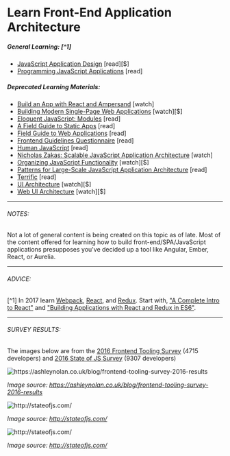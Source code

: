 # Learn Front-End Application Architecture

##### General Learning: [^1] 

* [JavaScript Application Design](https://www.amazon.com/JavaScript-Application-Design-Build-Approach/dp/1617291951?&_encoding=UTF8&tag=frontend-handbook-20&linkCode=ur2&linkId=4dd15b53493d3b5148af2b3e5488e98d&camp=1789&creative=9325) [read][$]
* [Programming JavaScript Applications](http://chimera.labs.oreilly.com/books/1234000000262/index.html) [read]

##### Deprecated Learning Materials:

* [Build an App with React and Ampersand](http://learn.humanjavascript.com/react-ampersand) [watch]
* [Building Modern Single-Page Web Applications](https://frontendmasters.com/courses/modern-web-apps/) [watch][$]
* [Eloquent JavaScript: Modules](http://eloquentjavascript.net/10_modules.html) [read]
* [A Field Guide to Static Apps](http://www.staticapps.org/) [read]
* [Field Guide to Web Applications](http://www.html5rocks.com/webappfieldguide/toc/index/) [read]
* [Frontend Guidelines Questionnaire](https://github.com/bradfrost/frontend-guidelines-questionnaire) [read]
* [Human JavaScript](http://read.humanjavascript.com/) [read]
* [Nicholas Zakas: Scalable JavaScript Application Architecture](https://www.youtube.com/watch?v=vXjVFPosQHw) [watch]
* [Organizing JavaScript Functionality](https://frontendmasters.com/courses/organizing-javascript/) [watch][$]
* [Patterns for Large-Scale JavaScript Application Architecture](http://addyosmani.com/largescalejavascript/) [read]
* [Terrific](http://terrifically.org/) [read]
* [UI Architecture](http://www.pluralsight.com/courses/web-ui-architecture) [watch][$]
* [Web UI Architecture](https://frontendmasters.com/courses/web-ui-architecture/) [watch][$]

***

###### NOTES:

Not a lot of general content is being created on this topic as of late. Most of the content offered for learning how to build front-end/SPA/JavaScript applications presupposes you've decided up a tool like Angular, Ember, React, or Aurelia.

***

###### ADVICE:

[^1] In 2017 learn [Webpack](https://webpack.js.org/), [React](https://facebook.github.io/react/), and [Redux](http://redux.js.org/). Start with, ["A Complete Intro to React"](https://btholt.github.io/complete-intro-to-react/) and ["Building Applications with React and Redux in ES6"](https://app.pluralsight.com/library/courses/react-redux-react-router-es6/table-of-contents).

***

###### SURVEY RESULTS:

The images below are from the [2016 Frontend Tooling Survey](https://ashleynolan.co.uk/blog/frontend-tooling-survey-2016-results) (4715 developers) and [2016 State of JS Survey](http://stateofjs.com/) (9307 developers)

![](../images/q13.jpg "https://ashleynolan.co.uk/blog/frontend-tooling-survey-2016-results")

<cite>Image source: <a href="https://ashleynolan.co.uk/blog/frontend-tooling-survey-2016-results">https://ashleynolan.co.uk/blog/frontend-tooling-survey-2016-results</a></cite>

![](../images/frameworks1.png "http://stateofjs.com/")

<cite>Image source: <a href="http://stateofjs.com/">http://stateofjs.com/</a></cite>

![](../images/frameworks2.png "http://stateofjs.com/")

<cite>Image source: <a href="http://stateofjs.com/">http://stateofjs.com/</a></cite>



















 






